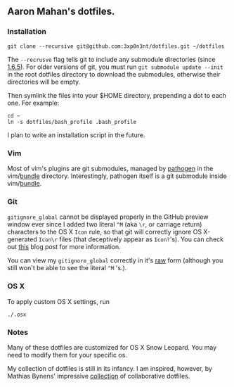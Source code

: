 ## Aaron Mahan's dotfiles.

### Installation

```
git clone --recursive git@github.com:3xp0n3nt/dotfiles.git ~/dotfiles
```

The ```--recrusve``` flag tells git to include any submodule directories (since [1.6.5](http://git-scm.com/docs/git-clone/1.6.5)).
For older versions of git, you must run ```git submodule update --init``` in the root dotfiles directory to download the submodules, otherwise their directories will be empty.

Then symlink the files into your $HOME directory, prepending a dot to each one. For example:

```
cd ~
ln -s dotfiles/bash_profile .bash_profile
```

I plan to write an installation script in the future.

### Vim

Most of vim's plugins are git submodules, managed by [pathogen](https://github.com/tpope/vim-pathogen) in the vim/[bundle](https://github.com/3xp0n3nt/dotfiles/tree/master/vim/bundle) directory. Interestingly, pathogen itself is a git submodule inside vim/[bundle](https://github.com/3xp0n3nt/dotfiles/tree/master/vim/bundle).

### Git

```gitignore_global``` cannot be displayed properly in the GitHub preview window ever since I added two literal ```^M``` (aka ```\r```, or carriage return) characters to the OS X ```Icon```
rule, so that git will correctly ignore OS X-generated ```Icon\r``` files (that deceptively appear as
```Icon?```'s). You can check out [this](http://blog.bitfluent.com/post/173740409/ignoring-icon-in-gitignore) blog post for more
information.

You can view my ```gitignore_global``` correctly in it's [raw](https://raw.github.com/3xp0n3nt/dotfiles/master/git/gitignore_global) form (although you still won't be able to see the literal ```^M``` 's.).

### OS X

To apply custom OS X settings, run
```
./.osx
```

### Notes

Many of these dotfiles are customized for OS X Snow Leopard. You may need to modify them for your specific os.

My collection of dotfiles is still in its infancy. I am inspired, however, by
Mathias Bynens' impressive [collection](https://github.com/mathiasbynens/dotfiles) of collaborative dotfiles.
